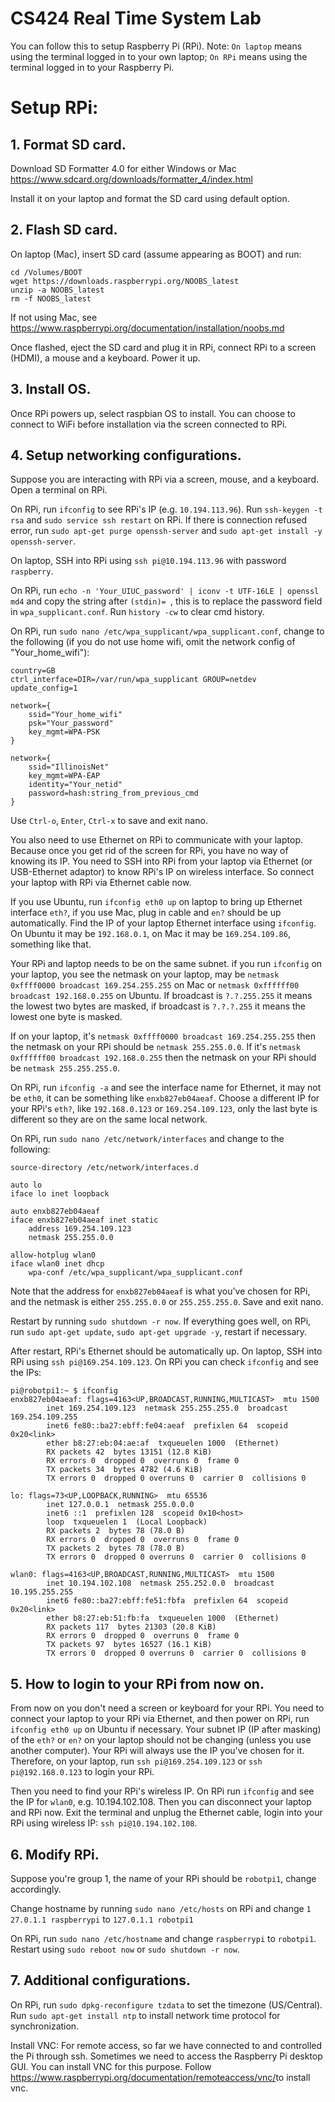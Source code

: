 # CS424 Real Time System Lab
You can follow this to setup Raspberry Pi (RPi). Note: `On laptop` means using the terminal logged in to your own laptop; `On RPi` means using the terminal logged in to your Raspberry Pi. 


# Setup RPi:

## 1. Format SD card.
Download SD Formatter 4.0 for either Windows or Mac https://www.sdcard.org/downloads/formatter_4/index.html

Install it on your laptop and format the SD card using default option. 


## 2. Flash SD card.

On laptop (Mac), insert SD card (assume appearing as BOOT) and run:
```
cd /Volumes/BOOT
wget https://downloads.raspberrypi.org/NOOBS_latest
unzip -a NOOBS_latest
rm -f NOOBS_latest
```
If not using Mac, see https://www.raspberrypi.org/documentation/installation/noobs.md

Once flashed, eject the SD card and plug it in RPi, connect RPi to a screen (HDMI), a mouse and a keyboard. Power it up.


## 3. Install OS.

Once RPi powers up, select raspbian OS to install. You can choose to connect to WiFi before installation via the screen connected to RPi. 


## 4. Setup networking configurations.

Suppose you are interacting with RPi via a screen, mouse, and a keyboard. Open a terminal on RPi. 

On RPi, run `ifconfig` to see RPi's IP (e.g. `10.194.113.96`). Run `ssh-keygen -t rsa` and `sudo service ssh restart` on RPi. If there is connection refused error, run `sudo apt-get purge openssh-server` and `sudo apt-get install -y openssh-server`.

On laptop, SSH into RPi using `ssh pi@10.194.113.96` with password `raspberry`. 

On RPi, run `echo -n 'Your_UIUC_password' | iconv -t UTF-16LE | openssl md4` and copy the string after `(stdin)= `, this is to replace the password field in `wpa_supplicant.conf`. Run `history -cw` to clear cmd history.

On RPi, run `sudo nano /etc/wpa_supplicant/wpa_supplicant.conf`, change to the following (if you do not use home wifi, omit the network config of "Your_home_wifi"):
```
country=GB
ctrl_interface=DIR=/var/run/wpa_supplicant GROUP=netdev
update_config=1

network={
    ssid="Your_home_wifi"
    psk="Your_password"
    key_mgmt=WPA-PSK
}

network={
    ssid="IllinoisNet"
    key_mgmt=WPA-EAP
    identity="Your_netid"
    password=hash:string_from_previous_cmd
}
```
Use `Ctrl-o`, `Enter`, `Ctrl-x` to save and exit nano.

You also need to use Ethernet on RPi to communicate with your laptop. Because once you get rid of the screen for RPi, you have no way of knowing its IP. You need to SSH into RPi from your laptop via Ethernet (or USB-Ethernet adaptor) to know RPi's IP on wireless interface. So connect your laptop with RPi via Ethernet cable now.

If you use Ubuntu, run `ifconfig eth0 up` on laptop to bring up Ethernet interface `eth?`, if you use Mac, plug in cable and `en?` should be up automatically. Find the IP of your laptop Ethernet interface using `ifconfig`. On Ubuntu it may be `192.168.0.1`, on Mac it may be `169.254.109.86`, something like that. 

Your RPi and laptop needs to be on the same subnet. if you run `ifconfig` on your laptop, you see the netmask on your laptop, may be `netmask 0xffff0000 broadcast 169.254.255.255` on Mac or `netmask 0xffffff00 broadcast 192.168.0.255` on Ubuntu. If broadcast is `?.?.255.255` it means the lowest two bytes are masked, if broadcast is `?.?.?.255` it means the lowest one byte is masked. 

If on your laptop, it's `netmask 0xffff0000 broadcast 169.254.255.255` then the netmask on your RPi should be `netmask 255.255.0.0`. If it's `netmask 0xffffff00 broadcast 192.168.0.255` then the netmask on your RPi should be `netmask 255.255.255.0`.

On RPi, run `ifconfig -a` and see the interface name for Ethernet, it may not be `eth0`, it can be something like `enxb827eb04aeaf`. Choose a different IP for your RPi's `eth?`, like `192.168.0.123` or `169.254.109.123`, only the last byte is different so they are on the same local network. 

On RPi, run `sudo nano /etc/network/interfaces` and change to the following:
```
source-­directory /etc/network/interfaces.d

auto lo
iface lo inet loopback

auto enxb827eb04aeaf
iface enxb827eb04aeaf inet static
    address 169.254.109.123
    netmask 255.255.0.0

allow-hotplug wlan0
iface wlan0 inet dhcp
    wpa-conf /etc/wpa_supplicant/wpa_supplicant.conf
```
Note that the address for `enxb827eb04aeaf` is what you've chosen for RPi, and the netmask is either `255.255.0.0` or `255.255.255.0`. Save and exit nano.

Restart by running `sudo shutdown -r now`. If everything goes well, on RPi, run `sudo apt-get update`, `sudo apt-get upgrade -y`, restart if necessary. 

After restart, RPi's Ethernet should be automatically up. On laptop, SSH into RPi using `ssh pi@169.254.109.123`. On RPi you can check `ifconfig` and see the IPs:

```
pi@robotpi1:~ $ ifconfig
enxb827eb04aeaf: flags=4163<UP,BROADCAST,RUNNING,MULTICAST>  mtu 1500
        inet 169.254.109.123  netmask 255.255.255.0  broadcast 169.254.109.255
        inet6 fe80::ba27:ebff:fe04:aeaf  prefixlen 64  scopeid 0x20<link>
        ether b8:27:eb:04:ae:af  txqueuelen 1000  (Ethernet)
        RX packets 42  bytes 13151 (12.8 KiB)
        RX errors 0  dropped 0  overruns 0  frame 0
        TX packets 34  bytes 4782 (4.6 KiB)
        TX errors 0  dropped 0 overruns 0  carrier 0  collisions 0

lo: flags=73<UP,LOOPBACK,RUNNING>  mtu 65536
        inet 127.0.0.1  netmask 255.0.0.0
        inet6 ::1  prefixlen 128  scopeid 0x10<host>
        loop  txqueuelen 1  (Local Loopback)
        RX packets 2  bytes 78 (78.0 B)
        RX errors 0  dropped 0  overruns 0  frame 0
        TX packets 2  bytes 78 (78.0 B)
        TX errors 0  dropped 0 overruns 0  carrier 0  collisions 0

wlan0: flags=4163<UP,BROADCAST,RUNNING,MULTICAST>  mtu 1500
        inet 10.194.102.108  netmask 255.252.0.0  broadcast 10.195.255.255
        inet6 fe80::ba27:ebff:fe51:fbfa  prefixlen 64  scopeid 0x20<link>
        ether b8:27:eb:51:fb:fa  txqueuelen 1000  (Ethernet)
        RX packets 117  bytes 21303 (20.8 KiB)
        RX errors 0  dropped 0  overruns 0  frame 0
        TX packets 97  bytes 16527 (16.1 KiB)
        TX errors 0  dropped 0 overruns 0  carrier 0  collisions 0
```


## 5. How to login to your RPi from now on.
From now on you don't need a screen or keyboard for your RPi. You need to connect your laptop to your RPi via Ethernet, and then power on RPi, run `ifconfig eth0 up` on Ubuntu if necessary. Your subnet IP (IP after masking) of the `eth?` or `en?` on your laptop should not be changing (unless you use another computer). Your RPi will always use the IP you've chosen for it. Therefore, on your laptop, run `ssh pi@169.254.109.123` or `ssh pi@192.168.0.123` to login your RPi. 

Then you need to find your RPi's wireless IP. On RPi run `ifconfig` and see the IP for `wlan0`, e.g. 10.194.102.108. Then you can disconnect your laptop and RPi now. Exit the terminal and unplug the Ethernet cable, login into your RPi using wireless IP: `ssh pi@10.194.102.108`.


## 6. Modify RPi.
Suppose you're group 1, the name of your RPi should be `robotpi1`, change accordingly.

Change hostname by running `sudo nano /etc/hosts` on RPi and change `1​27.0.1.1 raspberrypi` to `1​27.0.1.1 robotpi1`

On RPi, run `sudo nano /etc/hostname` and change `​raspberrypi​` to ​`robotpi​1`. Restart using `sudo reboot now` or `sudo shutdown -r now`.


## 7. Additional configurations.

On RPi, run `sudo dpkg­-reconfigure tzdata` ​to set the timezone (US/Central).
Run ​`sudo apt­-get install ntp` to install network time protocol for synchronization.

Install VNC:
For remote access, so far we have connected to and controlled the Pi through ​ssh​. Sometimes we need to access the Raspberry Pi desktop GUI. You can install VNC for this purpose. Follow https://www.raspberrypi.org/documentation/remote­access/vnc/​ to install vnc.

